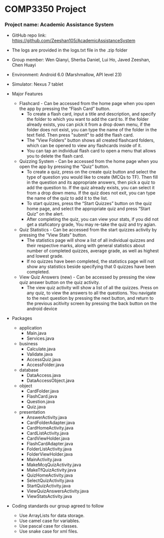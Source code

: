 # COMP3350 Project
### Project name: Academic Assistance System
- GitHub repo link: https://github.com/Zeeshan105/AcademicAssistanceSystem
- The logs are provided in the logs.txt file in the .zip folder

- Group member:   Wen Qianyi, Sherba Daniel, Lui Ho, Javed Zeeshan, Chen Huayi 
- Environment:  Android 6.0 (Marshmallow, API level 23)
- Simulator: Nexus 7 tablet

- Major Features
    - Flashcard - Can be accessed from the home page when you open the app by pressing the “Flash Card” button.
       - To create a flash card, input a title and description, and specify the folder to which you want to add the card to. If the folder already exists, you can pick it from a 
         drop down menu, if the folder does not exist, you can type the name of the folder in the text field. Then press "submit" to add the flash card.
       - The “View Folders” button shows all created flashcard folders, which can be opened to view any flashcards inside of it.  
       - You can tap an individual flash card to open a menu that allows you to delete the flash card.
    - Quizzing System - Can be accessed from the home page when you open the app by pressing the “Quiz” button.
       - To create a quiz, press on the create quiz button and select the type of question you would like to create (MCQs to TF). Then fill in the question and its appropriate            answers, then pick a quiz to add the question to. If the quiz already exists, you can select it from a drop down menu. If the quiz does not exit, you can type the name          of the quiz to add it to the list.
       - To start quizzes, press the “Start Quizzes” button on the quiz home page, and select the appropriate quiz and press “Start Quiz” on the alert.
       - After completing the quiz, you can view your stats, if you did not get a staficatory grade, You may re-take the quiz and try agian.
    - Quiz Statistics  - Can be accessed from the start quizzes activity by pressing the “View Stats” button.
       - The statistics page will show a list of all individual quizzes and their respective marks, along with general statistics about number of completed quizzes, average              grade, as well as highest and lowest grade. 
       - If no quizzes have been completed, the statistics page will not show any statistics beside specifying that 0 quizzes have been completed.
    - View Quiz Answers (new) - Can be accessed by pressing the view quiz answer button on the quiz activity.
       - The view quiz activity will show a list of all the quizzes. Press on any quiz, to view the answers to all the questions. You navigate to the next question by pressing            the next button, and return to the previous acitivity screen by pressing the back button on the android device
    
- Packages
    - application
        - Main.java
        - Services.java
    - business
        - Calculate.java
        - Validate.java
        - AccessQuiz.java
        - AccessFolder.java
    - database
        - DataAccess.java
        - DataAccessObject.java
    - object
        - CardFolder.java
        - FlashCard.java
        - Question.java
        - Quiz.java
    - presentation
        - AnswerActivity.java
        - CardFolderAdapter.java
        - CardHomeActivity.java
        - CardListActivity.java
        - CardViewHolder.java
        - FlashCardAdapter.java
        - FolderListActivity.java
        - FolderViewHolder.java
        - MainActivity.java
        - MakeMcqQuizActivity.java
        - MakeTfQuizActivity.java
        - QuizHomeActivity.java
        - SelectQuizActivity.java
        - StartQuizActivity.java
        - ViewQuizAnswersActivity.java
        - ViewStatsActivity.java

        


- Coding standards our group agreed to follow
   - Use ArrayLists for data storage. 
   - Use camel case for variables.
   - Use pascal case for classes.
   - Use snake case for xml files.
